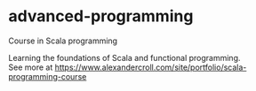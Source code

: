 # advanced-programming
Course in Scala programming

Learning the foundations of Scala and functional programming. </br>
See more at https://www.alexandercroll.com/site/portfolio/scala-programming-course
